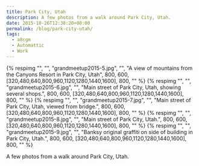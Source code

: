 ```yaml
---
title: Park City, Utah
description: A few photos from a walk around Park City, Utah.
date: 2015-10-26T12:38:20+00:00
permalink: /blog/park-city-utah/
tags:
  - a8cgm
  - Automattic
  - Work
---
```


<div class="reel" role="region" aria-label="Park City, Utah image gallery" tabindex="0">
  {% respimg "", "", "grandmeetup2015-5.jpg", "", "A view of mountains from the Canyons Resort in Park City, Utah", 800, 600, [320,480,640,800,960,1120,1280,1440,1600], 800, "" %}
  {% respimg "", "", "grandmeetup2015-6.jpg", "", "Main street of Park City, Utah, showing several shops.", 800, 600, [320,480,640,800,960,1120,1280,1440,1600], 800, "" %}
  {% respimg "", "", "grandmeetup2015-7.jpg", "", "Main street of Park City, Utah, viewed from bridge.", 800, 600, [320,480,640,800,960,1120,1280,1440,1600], 800, "" %}
  {% respimg "", "", "grandmeetup2015-8.jpg", "", "Main street of Park City, Utah.", 800, 600, [320,480,640,800,960,1120,1280,1440,1600], 800, "" %}
  {% respimg "", "", "grandmeetup2015-9.jpg", "", "Banksy original graffiti on side of building in Park City, Utah.", 800, 600, [320,480,640,800,960,1120,1280,1440,1600], 800, "" %}
</div>

A few photos from a walk around Park City, Utah.
